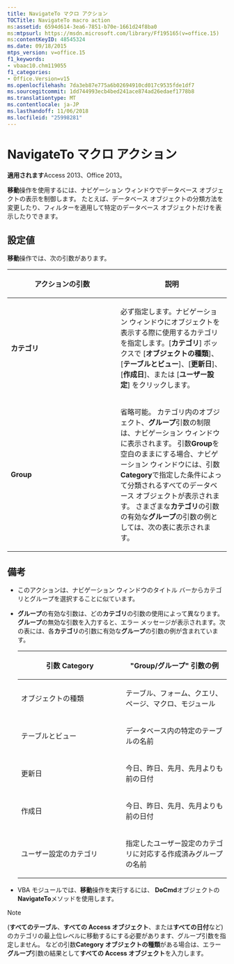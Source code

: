 ```yaml
---
title: NavigateTo マクロ アクション
TOCTitle: NavigateTo macro action
ms:assetid: 6594d614-3ea6-7851-b70e-1661d24f8ba0
ms:mtpsurl: https://msdn.microsoft.com/library/Ff195165(v=office.15)
ms:contentKeyID: 48545324
ms.date: 09/18/2015
mtps_version: v=office.15
f1_keywords:
- vbaac10.chm119055
f1_categories:
- Office.Version=v15
ms.openlocfilehash: 7da3eb87e775a6b02694910cd017c9535fde1df7
ms.sourcegitcommit: 1dd744993ecb4bed241ace874ad26edaef1778b8
ms.translationtype: MT
ms.contentlocale: ja-JP
ms.lasthandoff: 11/06/2018
ms.locfileid: "25998281"
---
```

# <a name="navigateto-macro-action"></a>NavigateTo マクロ アクション

**適用されます**Access 2013、Office 2013。

**移動**操作を使用するには、ナビゲーション ウィンドウでデータベース オブジェクトの表示を制御します。 たとえば、データベース オブジェクトの分類方法を変更したり、フィルターを適用して特定のデータベース オブジェクトだけを表示したりできます。

## <a name="setting"></a>設定値

**移動**操作では、次の引数があります。

<table>
<colgroup>
<col style="width: 50%" />
<col style="width: 50%" />
</colgroup>
<thead>
<tr class="header">
<th><p>アクションの引数</p></th>
<th><p>説明</p></th>
</tr>
</thead>
<tbody>
<tr class="odd">
<td><p><strong>カテゴリ</strong></p></td>
<td><p>必ず指定します。ナビゲーション ウィンドウにオブジェクトを表示する際に使用するカテゴリを指定します。[<strong>カテゴリ</strong>] ボックスで [<strong>オブジェクトの種類</strong>]、[<strong>テーブルとビュー</strong>]、[<strong>更新日</strong>]、[<strong>作成日</strong>]、または [<strong>ユーザー設定</strong>] をクリックします。</p></td>
</tr>
<tr class="even">
<td><p><strong>Group</strong></p></td>
<td><p>省略可能。 カテゴリ内のオブジェクト、<strong>グループ</strong>引数の制限は、ナビゲーション ウィンドウに表示されます。 引数<strong>Group</strong>を空白のままにする場合、ナビゲーション ウィンドウには、引数<strong>Category</strong>で指定した条件によって分類されるすべてのデータベース オブジェクトが表示されます。 さまざまな<strong>カテゴリ</strong>の引数の有効な<strong>グループ</strong>の引数の例としては、次の表に表示されます。</p></td>
</tr>
</tbody>
</table>


## <a name="remarks"></a>備考

- このアクションは、ナビゲーション ウィンドウのタイトル バーからカテゴリとグループを選択することに似ています。

- **グループ**の有効な引数は、どの**カテゴリ**の引数の使用によって異なります。 **グループ**の無効な引数を入力すると、エラー メッセージが表示されます。次の表には、各**カテゴリ**の引数に有効な**グループ**の引数の例が含まれています。
    
  <table>
  <colgroup>
  <col style="width: 50%" />
  <col style="width: 50%" />
  </colgroup>
  <thead>
  <tr class="header">
  <th><p>引数 Category</p></th>
  <th><p>"Group/グループ" 引数の例</p></th>
  </tr>
  </thead>
  <tbody>
  <tr class="odd">
  <td><p>オブジェクトの種類</p></td>
  <td><p>テーブル、フォーム、クエリ、ページ、マクロ、モジュール</p></td>
  </tr>
  <tr class="even">
  <td><p>テーブルとビュー</p></td>
  <td><p>データベース内の特定のテーブルの名前</p></td>
  </tr>
  <tr class="odd">
  <td><p>更新日</p></td>
  <td><p>今日、昨日、先月、先月よりも前の日付</p></td>
  </tr>
  <tr class="even">
  <td><p>作成日</p></td>
  <td><p>今日、昨日、先月、先月よりも前の日付</p></td>
  </tr>
  <tr class="odd">
  <td><p>ユーザー設定のカテゴリ</p></td>
  <td><p>指定したユーザー設定のカテゴリに対応する作成済みグループの名前</p></td>
  </tr>
  </tbody>
  </table>

- VBA モジュールでは、**移動**操作を実行するには、 **DoCmd**オブジェクトの**NavigateTo**メソッドを使用します。

> [!NOTE]
> (**すべてのテーブル**、**すべての Access オブジェクト**、または**すべての日付**など) のカテゴリの最上位レベルに移動するにする必要があります、グループ引数を指定しません。 などの引数**Category** **オブジェクトの種類**がある場合は、エラー**グループ**引数の結果として**すべての Access オブジェクト**を入力します。


